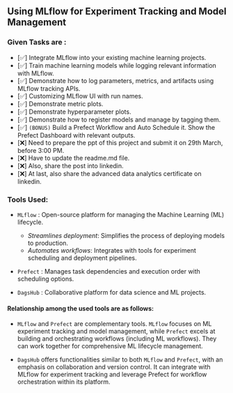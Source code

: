 ## Using MLflow for Experiment Tracking and Model Management
### Given Tasks are :
- [✅] Integrate MLflow into your existing machine learning projects.
- [✅] Train machine learning models while logging relevant information with MLflow.
- [✅] Demonstrate how to log parameters, metrics, and artifacts using MLflow tracking APIs.
- [✅] Customizing MLflow UI with run names.
- [✅] Demonstrate metric plots.
- [✅] Demonstrate hyperparameter plots.
- [✅] Demonstrate how to register models and manage by tagging them.
- [✅] `(BONUS)` Build a Prefect Workflow and Auto Schedule it. Show the Prefect Dashboard with relevant outputs.
- [❌] Need to prepare the ppt of this project and submit it on 29th March, before 3:00 PM.
- [❌] Have to update the readme.md file.
- [❌] Also, share the post into linkedin.
- [❌] At last, also share the advanced data analytics certificate on linkedin.

### Tools Used:
- `MLflow` : Open-source platform for managing the Machine Learning (ML) lifecycle.
   - *Streamlines deployment*: Simplifies the process of deploying models to production.
   - *Automates workflows*: Integrates with tools for experiment scheduling and deployment pipelines.

- `Prefect` : Manages task dependencies and execution order with scheduling options.
- `DagsHub` : Collaborative platform for data science and ML projects.

#### Relationship among the used tools are as follows: 
- `MLflow` and `Prefect` are complementary tools. `MLflow` focuses on ML experiment tracking and model management, while `Prefect` excels at building and orchestrating workflows (including ML workflows). They can work together for comprehensive ML lifecycle management.

- `DagsHub` offers functionalities similar to both `MLflow` and `Prefect`, with an emphasis on collaboration and version control. It can integrate with MLflow for experiment tracking and leverage Prefect for workflow orchestration within its platform.
